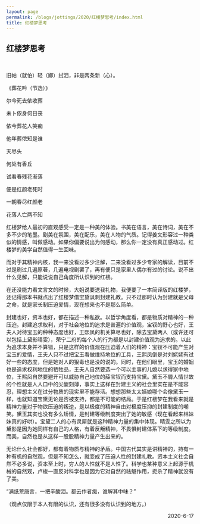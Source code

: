 ```yaml
---
layout: page
permalink: /blogs/jottings/2020/红楼梦思考/index.html
title: 红楼梦思考
---
```


## 红楼梦思考
<br>

 旧帕（就怕）轻（卿）拭泪，非是两条新（心）。

《葬花吟（节选）》

尔今死去侬收葬

未卜侬身何日丧

侬今葬花人笑痴

他年葬侬知是谁

天尽头

何处有香丘

试看春残花渐落

便是红颜老死时

一朝春尽红颜老

花落人亡两不知

红楼梦给人最初的直观感受一定是一种美的体验。书美在语言，美在诗词，美在不多不少的笔墨。剧美在氛围，美在配乐，美在人物的气质。记得姜文形容过一种类似的情感，叫做感动。如果你偏要说出为何感动，那么你一定没有真正感动过。红楼梦的美学自然值得一生回味。

而对于其精神内核，我一来没看过多少注解，二来没看过多少专家的解读，目前不过是刷过几遍原著，几遍电视剧罢了，再有便只是家里人偶尔有过的讨论。说不出什么见解，只能说说自己角度所认识到的红楼。

在还没能力看文言文的时候，大姐说要送我礼物，我便要了一本简译版的红楼梦，还记得那本书就点出了红楼梦借宝黛讽刺封建礼教。只不过那时认为封建就是父母之命，就是家长制压迫爱情，现在想来也不是那么简单。

封建也好，资本也好，都在描述一种私欲。以哲学角度看，都是物质对精神的一种压迫。封建追求权利，对于社会地位的追求是普遍的价值观，宝钗的野心也好，王夫人对待宝玉的种种态度也好，王熙凤的机关算尽也好，除去宝黛两人（或许还可以包括上黛影晴雯），荣宁二府的每个人的行为都是以封建价值观为追求的。以此为追求本身并不算错，只是这样的价值观在压迫着人们的精神：宝钗不可能产生对宝玉的爱情，王夫人只不过把宝玉看做维持地位的工具，王熙凤倒是对刘姥姥有过好一些的态度，但是她对人的狠毒也是没的说的。同时，在他们眼里，宝玉的婚姻也是追求权利地位的牺牲品，王夫人自然要选一个可以主事的儿媳以求得家中地位，王熙凤自然要避开可以威胁自己地位的薛宝钗而支持宝黛。黛玉不屑人情世故的个性就是人人口中的尖酸刻薄，事实上这样在封建主义的社会里实在是不能容忍，理想主义在过分物质的现实里不能存活。想想那些太太姨娘哪个会像黛玉一样，也就知道宝黛无论是否被支持，都是不可能的结局。于是红楼梦在我看来就是精神力量对于物欲压迫的叛逆，是以极度的精神自由对极度压抑的封建制度的嘲笑。黛玉其实也没有多么矫情，是封建等级制度突出了她的敏感（现在看起来林妹妹真的好哄）。宝黛二人的心有灵犀就是这种精神力量的集中体现。晴雯之所以为黛影是因为她同样有自己的人格，有着反叛精神，不畏惧封建体系下的等级制度。而美，自然也是从这样一股股精神力量产生出来的。

无论什么社会都好，都有着物质与精神的矛盾。中国古代其实是讲精神的，持有一种有机的自然观，但是不知怎么，就变成了压迫人性的封建礼教。资本主义社会自然不必多说，资本至上时，穷人的人性就不是人性了。科学也某种意义上起源于机械的自然观，卢梭一直反对科学也是因为它对自然的祛魅作用，扼杀了精神就没有了美。

“满纸荒唐言，一把辛酸泪。都云作者痴，谁解其中味？”

（观点仅限于本人有限的认识，还有很多没有认识到的地方。）

<p align="right">2020-6-17</p>